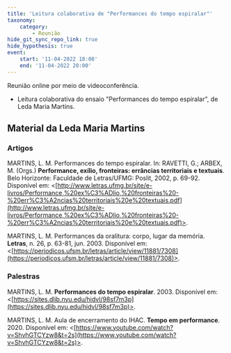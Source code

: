 ```yaml
---
title: 'Leitura colaborativa de "Performances do tempo espiralar"'
taxonomy:
    category:
        - Reunião
hide_git_sync_repo_link: true
hide_hypothesis: true
event:
    start: '11-04-2022 18:00'
    end: '11-04-2022 20:00'
---
```


Reunião online por meio de videoconferência.

- Leitura colaborativa do ensaio "Performances do tempo espiralar", de Leda Maria Martins.

## Material da Leda Maria Martins

### Artigos

MARTINS, L. M. Performances do tempo espiralar. In: RAVETTI, G.; ARBEX, M. (Orgs.) **Performance, exílio, fronteiras: errâncias territoriais e textuais**. Belo Horizonte: Faculdade de Letras/UFMG: Poslit, 2002, p. 69-92. Disponível em: <[http://www.letras.ufmg.br/site/e-livros/Performance,%20ex%C3%ADlio,%20fronteiras%20-%20err%C3%A2ncias%20territoriais%20e%20textuais.pdf](http://www.letras.ufmg.br/site/e-livros/Performance,%20ex%C3%ADlio,%20fronteiras%20-%20err%C3%A2ncias%20territoriais%20e%20textuais.pdf)>.

MARTINS, L. M. Performances da oralitura: corpo, lugar da memória. **Letras**, n. 26, p. 63-81, jun. 2003. Disponível em: <[https://periodicos.ufsm.br/letras/article/view/11881/7308](https://periodicos.ufsm.br/letras/article/view/11881/7308)>.

### Palestras

MARTINS, L. M. **Performances do tempo espiralar**. 2003. Disponível em:  <[https://sites.dlib.nyu.edu/hidvl/98sf7m3p](https://sites.dlib.nyu.edu/hidvl/98sf7m3p)>.

MARTINS, L. M. Aula de encerramento do IHAC. **Tempo em performance**. 2020. Disponível em: <[https://www.youtube.com/watch?v=ShvhGTCYzw8&t=2s](https://www.youtube.com/watch?v=ShvhGTCYzw8&t=2s)>.
